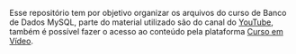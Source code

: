 Esse repositório tem por objetivo organizar os arquivos do curso de Banco de Dados MySQL, parte do material utilizado são do canal do <a href="https://www.youtube.com/playlist?list=PLHz_AreHm4dkBs-795Dsgvau_ekxg8g1r"> YouTube</a>, também é possível fazer o acesso ao conteúdo pela plataforma <a href="https://www.cursoemvideo.com/"> Curso em Vídeo</a>.
